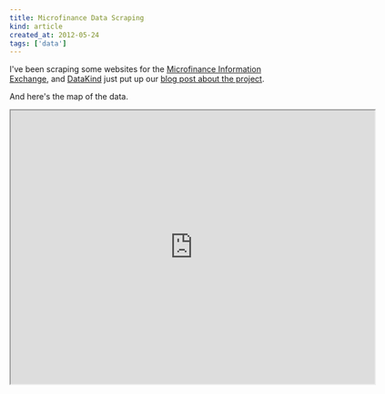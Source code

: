 ```yaml
---
title: Microfinance Data Scraping
kind: article
created_at: 2012-05-24
tags: ['data']
---
```


I've been scraping some websites for the
[Microfinance Information Exchange](http://themix.org),
and [DataKind](http://datakind.org) just put up our
[blog post about the project](http://datakind.org/2012/05/642/).

And here's the map of the data.

<iframe src="http://southafrica.mixmarket.org/" width="640" height="480"></iframe>
